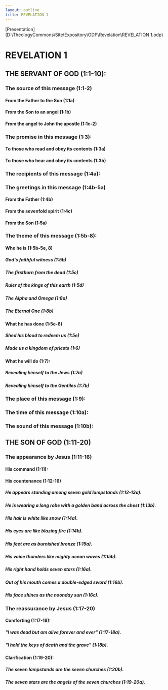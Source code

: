 ```yaml
---
layout: outline
title: REVELATION 1
---
```

[Presentation](D:\TheologyCommons\Site\Expository\ODP\Revelation\REVELATION 1.odp)
# REVELATION 1
## THE SERVANT OF GOD (1:1-10): 
###  The source of this message (1:1-2) 
####  From the Father to the Son (1:1a) 
####  From the Son to an angel (1:1b) 
####  From the angel to John the apostle (1:1c-2) 
###  The promise in this message (1:3): 
####  To those who read and obey its contents (1:3a) 
####  To those who hear and obey its contents (1:3b) 
###  The recipients of this message (1:4a): 
###  The greetings in this message (1:4b-5a) 
####  From the Father (1:4b) 
####  From the sevenfold spirit (1:4c) 
####  From the Son (1:5a) 
###  The theme of this message (1:5b-8): 
####  Who he is (1:5b-5e, 8) 
#####  God\'s faithful witness (1:5b) 
#####  The firstborn from the dead (1:5c) 
#####  Ruler of the kings of this earth (1:5d) 
#####  The Alpha and Omega (1:8a) 
#####  The Eternal One (1:8b) 
####  What he has done (1:5e-6) 
#####  Shed his blood to redeem us (1:5e) 
#####  Made us a kingdom of priests (1:6) 
####  What he will do (1:7): 
#####  Revealing himself to the Jews (1:7a) 
#####  Revealing himself to the Gentiles (1:7b) 
###  The place of this message (1:9): 
###  The time of this message (1:10a): 
###  The sound of this message (1:10b): 
## THE SON OF GOD (1:11-20) 
###  The appearance by Jesus (1:11-16) 
####  His command (1:11): 
####  His countenance (1:12-16) 
#####  He appears standing among seven gold lampstands (1:12-13a). 
#####  He is wearing a long robe with a golden band across the chest (1:13b). 
#####  His hair is white like snow (1:14a). 
#####  His eyes are like blazing fire (1:14b). 
#####  His feet are as burnished bronze (1:15a). 
#####  His voice thunders like mighty ocean waves (1:15b). 
#####  His right hand holds seven stars (1:16a). 
#####  Out of his mouth comes a double-edged sword (1:16b). 
#####  His face shines as the noonday sun (1:16c). 
###  The reassurance by Jesus (1:17-20) 
####  Comforting (1:17-18): 
#####  \"I was dead but am alive forever and ever\" (1:17-18a). 
#####  \"I hold the keys of death and the grave\" (1:18b). 
####  Clarification (1:19-20): 
#####  The seven lampstands are the seven churches (1:20b). 
#####  The seven stars are the angels of the seven churches (1:19-20a). 
